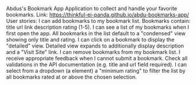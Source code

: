 Abdus's Bookmark App
Application to collect and handle your favorite bookmarks.
Link: https://thinkful-ei-panda.github.io/abdu-bookmarks-app/
User stories:
I can add bookmarks to my bookmark list. Bookmarks contain:
title url link description rating (1-5).
I can see a list of my bookmarks when I first open the app.
All bookmarks in the list default to a "condensed" view showing only title and rating.
I can click on a bookmark to display the "detailed" view.
Detailed view expands to additionally display description and a "Visit Site" link.
I can remove bookmarks from my bookmark list.
I receive appropriate feedback when I cannot submit a bookmark.
Check all validations in the API documentation (e.g. title and url field required).
I can select from a dropdown (a element) a "minimum rating" to filter the list by all bookmarks rated at or above the chosen selection.

